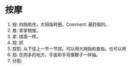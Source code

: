 # 按摩

1. 按:  四指抵住，大拇指转圈。Comment: 最舒服的。
2. 推:  拿掌根推。
3. 拿:  揉面一样。
4. 捏:  抓
5. 捏肌:  从下往上一节一节捏。可以用大拇指和食指，也可以用
6. 拍:  在肉多的地方，手面和手背像鞭子一样抽。
7. 分筋:  